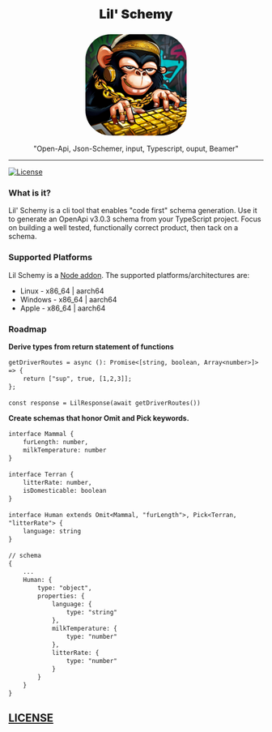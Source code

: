 <p align="center" style="font-weight:900;font-size:25px;">Lil' Schemy</p>
<p align="center">
<img src="./lil-schemy.png" width="200px" style="border-radius:50px;margin:auto;"/>
</p>
<p align="center">"Open-Api, Json-Schemer, input, Typescript, ouput, Beamer"</p>

---

[![License](http://img.shields.io/:license-mit-blue.svg?style=flat)](https://opensource.org/licenses/MIT)

### What is it?
Lil' Schemy is a cli tool that enables "code first" schema generation. Use it to generate an OpenApi v3.0.3 schema from your TypeScript project. Focus on building a well tested, functionally correct product, then tack on a schema.

### Supported Platforms
Lil Schemy is a [Node addon]. The supported platforms/architectures are:
- Linux - x86_64 | aarch64
- Windows - x86_64 | aarch64
- Apple - x86_64 | aarch64

### Roadmap
__Derive types from return statement of functions__
```JS
getDriverRoutes = async (): Promise<[string, boolean, Array<number>]> => {
    return ["sup", true, [1,2,3]];
};

const response = LilResponse(await getDriverRoutes())
```

__Create schemas that honor Omit and Pick keywords.__
```TS
interface Mammal {
    furLength: number,
    milkTemperature: number
}

interface Terran {
    litterRate: number,
    isDomesticable: boolean
}

interface Human extends Omit<Mammal, "furLength">, Pick<Terran, "litterRate"> {
    language: string
}

// schema
{
    ...
    Human: {
        type: "object",
        properties: {
            language: {
                type: "string"
            },
            milkTemperature: {
                type: "number"
            },
            litterRate: {
                type: "number"
            }
        }
    }
}
```

## [LICENSE](LICENSE)

[Node addon]:(https://github.com/neon-bindings/neon)